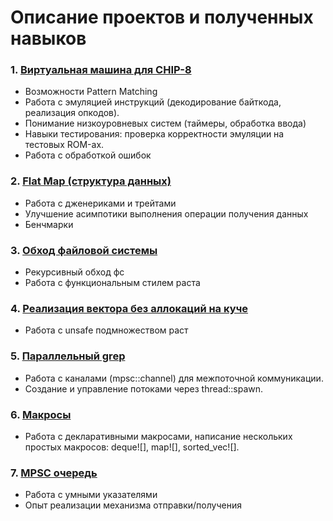 # Описание проектов и полученных навыков

### 1. [Виртуальная машина для CHIP-8](chip8/src/)
- Возможности Pattern Matching
- Работа с эмуляцией инструкций (декодирование байткода, реализация опкодов).
- Понимание низкоуровневых систем (таймеры, обработка ввода)
- Навыки тестирования: проверка корректности эмуляции на тестовых ROM-ах.
- Работа с обработкой ошибок

### 2. [Flat Map (структура данных)](flatmap/src/lib.rs)
- Работа с дженериками и трейтами
- Улучшение асимпотики выполнения операции получения данных
- Бенчмарки

### 3. [Обход файловой системы](fswalk/src/lib.rs)
- Рекурсивный обход фс
- Работа с функциональным стилем раста

### 4. [Реализация вектора без аллокаций на куче](arrayvec/lib.rs)
- Работа с unsafe подмножеством раст

### 5. [Параллельный grep](pargrep/src/lib.rs)
- Работа с каналами (mpsc::channel) для межпоточной коммуникации. 
- Создание и управление потоками через thread::spawn.

### 6. [Макросы](stdmacro/src/lib.rs)
- Работа с декларативными макросами, написание нескольких простых макросов: deque![], map![], sorted_vec![].

### 7. [MPSC очередь](mpsc/src/lib.rs)
- Работа с умными указателями
- Опыт реализации механизма отправки/получения
